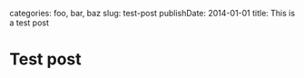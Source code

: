 categories: foo, bar, baz
slug: test-post
publishDate: 2014-01-01
title: This is a test post

# Test post
